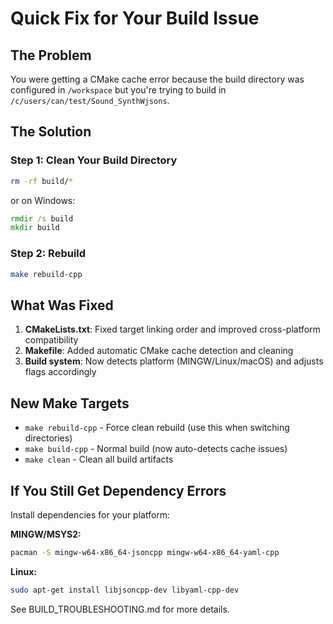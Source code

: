 # Quick Fix for Your Build Issue

## The Problem
You were getting a CMake cache error because the build directory was configured in `/workspace` but you're trying to build in `/c/users/can/test/Sound_SynthWjsons`.

## The Solution

### Step 1: Clean Your Build Directory
```bash
rm -rf build/*
```
or on Windows:
```cmd
rmdir /s build
mkdir build
```

### Step 2: Rebuild
```bash
make rebuild-cpp
```

## What Was Fixed

1. **CMakeLists.txt**: Fixed target linking order and improved cross-platform compatibility
2. **Makefile**: Added automatic CMake cache detection and cleaning
3. **Build system**: Now detects platform (MINGW/Linux/macOS) and adjusts flags accordingly

## New Make Targets

- `make rebuild-cpp` - Force clean rebuild (use this when switching directories)
- `make build-cpp` - Normal build (now auto-detects cache issues)
- `make clean` - Clean all build artifacts

## If You Still Get Dependency Errors

Install dependencies for your platform:

**MINGW/MSYS2:**
```bash
pacman -S mingw-w64-x86_64-jsoncpp mingw-w64-x86_64-yaml-cpp
```

**Linux:**
```bash
sudo apt-get install libjsoncpp-dev libyaml-cpp-dev
```

See BUILD_TROUBLESHOOTING.md for more details.
